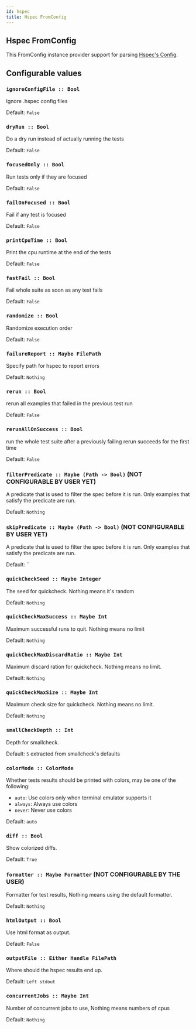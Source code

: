 ```yaml
---
id: hspec
title: Hspec FromConfig
---
```


## Hspec FromConfig

This FromConfig instance provider support for parsing [Hspec's Config](https://hackage.haskell.org/package/hspec-core-2.7.4/docs/Test-Hspec-Core-Runner.html#t:Config).

## Configurable values

### `ignoreConfigFile :: Bool`

Ignore .hspec config files

Default: `False`

### `dryRun :: Bool`

Do a dry run instead of actually running the tests

Default: `False`

### `focusedOnly :: Bool`

Run tests only if they are focused

Default: `False`

### `failOnFocused :: Bool`

Fail if any test is focused

Default: `False`

### `printCpuTime :: Bool`

Print the cpu runtime at the end of the tests

Default: `False`

### `fastFail :: Bool`

Fail whole suite as soon as any test fails

Default: `False`

### `randomize :: Bool`

Randomize execution order

Default: `False`

### `failureReport :: Maybe FilePath`

Specify path for hspec to report errors

Default: `Nothing`

### `rerun :: Bool`

rerun all examples that failed in the previous test run

Default: `False`

### `rerunAllOnSuccess :: Bool`

run the whole test suite after a previously failing rerun
succeeds for the first time

Default: `False`

### `filterPredicate :: Maybe (Path -> Bool)` (NOT CONFIGURABLE BY USER YET)

A predicate that is used to filter the spec before it is run.
Only examples that satisfy the predicate are run.

Default: `Nothing`

### `skipPredicate :: Maybe (Path -> Bool)` (NOT CONFIGURABLE BY USER YET)


A predicate that is used to filter the spec before it is run.
Only examples that satisfy the predicate are run.

Default: ``

### `quickCheckSeed :: Maybe Integer`

The seed for quickcheck. Nothing means it's random

Default: `Nothing`

### `quickCheckMaxSuccess :: Maybe Int`

Maximum successful runs to quit. Nothing means no limit

Default: `Nothing`

### `quickCheckMaxDiscardRatio :: Maybe Int`

Maximum discard ration for quickcheck. Nothing means no limit.

Default: `Nothing`

### `quickCheckMaxSize :: Maybe Int`

Maximum check size for quickcheck. Nothing means no limit.

Default: `Nothing`

### `smallCheckDepth :: Int`

Depth for smallcheck.

Default: `5` extracted from smallcheck's defaults

### `colorMode :: ColorMode`

Whether tests results should be printed with colors,
may be one of the following:

* `auto`: Use colors only when terminal emulator supports it
* `always`: Always use colors
* `never`: Never use colors

Default: `auto`

### `diff :: Bool`

Show colorized diffs.

Default: `True`

### `formatter :: Maybe Formatter` (NOT CONFIGURABLE BY THE USER)

Formatter for test results, Nothing means using the default
formatter.

Default: `Nothing`

### `htmlOutput :: Bool`

Use html format as output.

Default: `False`

### `outputFile :: Either Handle FilePath`

Where should the hspec results end up.

Default: `Left stdout`

### `concurrentJobs :: Maybe Int`

Number of concurrent jobs to use, Nothing means numbers of cpus

Default: `Nothing`